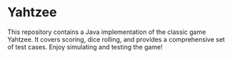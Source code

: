 # Yahtzee
This repository contains a Java implementation of the classic game Yahtzee. It covers scoring, dice rolling, and provides a comprehensive set of test cases. Enjoy simulating and testing the game!
